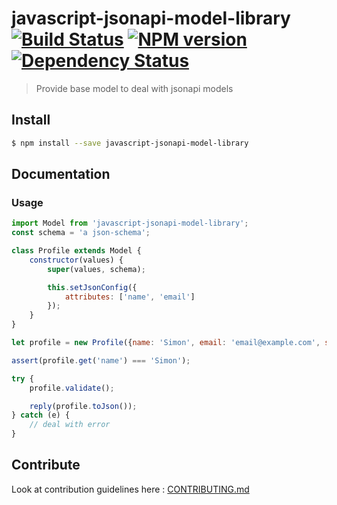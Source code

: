 javascript-jsonapi-model-library [![Build Status][circle-image]][circle-url] [![NPM version][npm-image]][npm-url] [![Dependency Status][daviddm-image]][daviddm-url]
================================

> Provide base model to deal with jsonapi models

## Install

```sh
$ npm install --save javascript-jsonapi-model-library
```

## Documentation

### Usage

```js
import Model from 'javascript-jsonapi-model-library';
const schema = 'a json-schema';

class Profile extends Model {
    constructor(values) {
        super(values, schema);

        this.setJsonConfig({
            attributes: ['name', 'email']
        });
    }
}

let profile = new Profile({name: 'Simon', email: 'email@example.com', state: 'approved'});

assert(profile.get('name') === 'Simon');

try {
    profile.validate();

    reply(profile.toJson());
} catch (e) {
    // deal with error
}
```

## Contribute

Look at contribution guidelines here : [CONTRIBUTING.md](CONTRIBUTING.md)

[npm-image]: https://badge.fury.io/js/javascript-jsonapi-model-library.svg
[npm-url]: https://npmjs.org/package/javascript-jsonapi-model-library
[circle-image]: https://circleci.com/gh/iadvize/javascript-jsonapi-model-library.svg?style=svg
[circle-url]: https://circleci.com/gh/iadvize/javascript-jsonapi-model-library
[daviddm-image]: https://david-dm.org/iAdvize/javascript-jsonapi-model-library.svg?theme=shields.io
[daviddm-url]: https://david-dm.org/iAdvize/javascript-jsonapi-model-library
